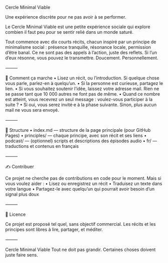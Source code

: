 Cercle Minimal Viable

Une expérience discrète pour ne pas avoir à se performer.

Le Cercle Minimal Viable est une petite expérience sociale qui explore combien il faut peu pour se sentir relié dans un monde saturé.

Tout commence avec dix courts récits, chacun inspiré par un principe de minimalisme social : présence tranquille, résonance locale, permission d’être banal. Ce ne sont pas des appels à l’action, juste des reflets. Si l’un d’eux résonne, vous pouvez le transmettre. Doucement. Personnellement.

⸻

🌱 Comment ça marche
	•	Lisez un récit, ou l’introduction. Si quelque chose vous parle, parlez-en à quelqu’un.
	•	Si la personne est curieuse, partagez le lien.
	•	Si vous souhaitez soutenir l’idée, laissez votre adresse mail. Rien ne se passe tant que 10 000 autres ne font pas de même.
	•	Quand ce nombre est atteint, vous recevrez un seul message : voulez-vous participer à la suite ?
	•	Si oui, vous serez invité·e à la phase suivante. Sinon, plus aucun mail ne vous sera envoyé.

⸻

📁 Structure
	•	index.md — structure de la page principale (pour GitHub Pages)
	•	principles/ — chaque principe, avec son récit et ses liens
	•	podcast/ — (optionnel) scripts et descriptions des épisodes audio
	•	fr/ — traductions et contenus en français

⸻

✍️ Contribuer

Ce projet ne cherche pas de contributions en code pour le moment. Mais si vous voulez aider :
	•	Lisez ou enregistrez un récit
	•	Traduisez un texte dans votre langue
	•	Partagez-le avec quelqu’un qui pourrait avoir besoin d’un signal plus doux

⸻

🧭 Licence

Ce projet est proposé tel quel, sans objectif commercial. Les récits et les principes sont libres à lire, partager, et méditer.

⸻

Cercle Minimal Viable
Tout ne doit pas grandir. Certaines choses doivent juste faire sens.
